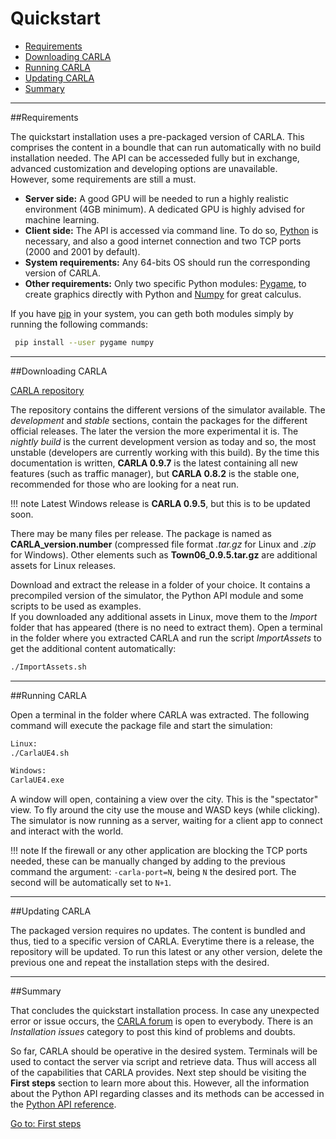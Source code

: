 <h1>Quickstart</h1>

  * [Requirements](#requirements)
  * [Downloading CARLA](#downloading-carla)
  * [Running CARLA](#running-carla)
  * [Updating CARLA](#updating-carla)
  * [Summary](#summary)
---------------
##Requirements

The quickstart installation uses a pre-packaged version of CARLA. This comprises the content in a boundle that can run automatically with no build installation needed. The API can be accesseded fully but in exchange, advanced customization and developing options are unavailable.  
However, some requirements are still a must.  

  * __Server side:__ A good GPU will be needed to run a highly realistic environment (4GB minimum). A dedicated GPU is highly advised for machine learning. 
  * __Client side:__ The API is accessed via command line. To do so, [Python](https://www.python.org/downloads/) is necessary, and also a good internet connection and two TCP ports (2000 and 2001 by default). 
  * __System requirements:__ Any 64-bits OS should run the corresponding version of CARLA.
  * __Other requirements:__  Only two specific Python modules: [Pygame](https://www.pygame.org/download.shtml), to create graphics directly with Python and [Numpy](https://pypi.org/project/numpy/) for great calculus.  

If you have [pip](https://pip.pypa.io/en/stable/installing/) in your system, you can geth both modules simply by running the following commands: 
```sh
 pip install --user pygame numpy
```    
---------------
##Downloading CARLA

<div class="build-buttons">
<p>
<a href="https://github.com/carla-simulator/carla/blob/master/Docs/download.md" target="_blank" class="btn btn-neutral" title="Go to the latest CARLA release">
<span class="icon icon-github"></span> CARLA repository</a>
</p>
</div>

The repository contains the different versions of the simulator available. The _development_ and _stable_ sections, contain the packages for the different official releases. The later the version the more experimental it is. The _nightly build_ is the current development version as today and so, the most unstable (developers are currently working with this build). By the time this documentation is written, __CARLA 0.9.7__ is the latest containing all new features (such as traffic manager), but __CARLA 0.8.2__ is the stable one, recommended for those who are looking for a neat run.  

!!! note
    Latest Windows release is __CARLA 0.9.5__, but this is to be updated soon. 

There may be many files per release. The package is named as __CARLA_version.number__ (compressed file format _.tar.gz_ for Linux and _.zip_ for Windows). Other elements such as __Town06_0.9.5.tar.gz__ are additional assets for Linux releases.

Download and extract the release in a folder of your choice. It contains a precompiled version of the simulator, the Python API module and some scripts to be used as examples.  
If you downloaded any additional assets in Linux, move them to the _Import_ folder that has appeared (there is no need to extract them). Open a terminal in the folder where you extracted CARLA and run the script _ImportAssets_ to get the additional content automatically: 

```sh
./ImportAssets.sh
```

---------------
##Running CARLA

Open a terminal in the folder where CARLA was extracted. The following command will execute the package file and start the simulation:

```sh
Linux:
./CarlaUE4.sh

Windows:
CarlaUE4.exe
```

A window will open, containing a view over the city. This is the "spectator" view. To fly around the city use the mouse and WASD keys (while clicking). The simulator is now running as a server, waiting for a client app to connect and interact with the world.

!!! note
    If the firewall or any other application are blocking the TCP ports needed, these can be manually changed by adding to the previous command the argument: `-carla-port=N`, being `N` the desired port. The second will be automatically set to `N+1`.

---------------
##Updating CARLA

The packaged version requires no updates. The content is bundled and thus, tied to a specific version of CARLA. Everytime there is a release, the repository will be updated. To run this latest or any other version, delete the previous one and repeat the installation steps with the desired. 

---------------
##Summary

That concludes the quickstart installation process. In case any unexpected error or issue occurs, the [CARLA forum](https://forum.carla.org/) is open to everybody. There is an _Installation issues_ category to post this kind of problems and doubts. 

So far, CARLA should be operative in the desired system. Terminals will be used to contact the server via script and retrieve data. Thus will access all of the capabilities that CARLA provides. Next step should be  visiting the __First steps__ section to learn more about this. However, all the information about the Python API regarding classes and its methods can be accessed in the [Python API reference](../python_api.md).

<div class="build-buttons">
<p>
<a href="../../core_concepts" target="_blank" class="btn btn-neutral" title="Go to first steps">
Go to: First steps</a>
</p>
</div>
